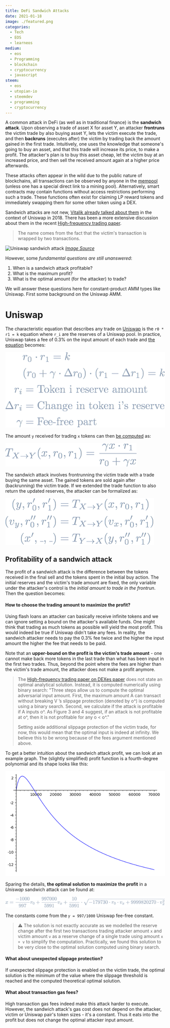 ```yaml
---
title: DeFi Sandwich Attacks
date: 2021-01-18
image: ./featured.png
categories:
  - Tech
  - EOS
  - learneos
medium:
  - eos
  - Programming
  - blockchain
  - cryptocurrency
  - javascript
steem:
  - eos
  - utopian-io
  - steemdev
  - programming
  - cryptocurrency
---
```


A common attack in DeFi (as well as in traditional finance) is the **sandwich attack**.
Upon observing a trade of asset X for asset Y, an attacker **frontruns** the victim trade by also buying asset Y, lets the victim execute the trade, and then **backruns** (executes after) the victim by trading back the amount gained in the first trade.
Intuitively, one uses the knowledge that someone's going to buy an asset, and that this trade will increase its price, to make a profit. The attacker's plan is to buy this asset cheap, let the victim buy at an increased price, and then sell the received amount again at a higher price afterwards.

These attacks often appear in the wild due to the public nature of blockchains, all transactions can be observed by anyone in the [mempool](https://medium.com/@danrobinson/ethereum-is-a-dark-forest-ecc5f0505dff) (unless one has a special direct link to a mining pool).
Alternatively, smart contracts may contain functions without access restrictions performing such a trade. These functions often exist for claiming LP reward tokens and immediately swapping them for some other token using a DEX.

Sandwich attacks are not new, [Vitalik already talked about them](https://ethresear.ch/t/improving-front-running-resistance-of-x-y-k-market-makers/1281) in the context of Uniswap in 2018.
There has been a more extensive discussion about them in the recent [High-frequency trading paper](https://arxiv.org/pdf/2009.14021.pdf).

> The name comes from the fact that the victim's transaction is wrapped by two transactions.

![Uniswap sandwich attack](https://miro.medium.com/max/658/1*g_ZUwdePegqMZha0jpvpTw.png)
_[Image Source](https://medium.com/coinmonks/demystify-the-dark-forest-on-ethereum-sandwich-attacks-5a3aec9fa33e)_


However, some _fundamental questions are still unanswered_:

1. When is a sandwich attack profitable?
1. What is the maximum profit?
1. What is the optimal amount (for the attacker) to trade?

We will answer these questions here for constant-product AMM types like Uniswap.
First some background on the Uniswap AMM.

# Uniswap

The characteristic equation that describes any trade on [Uniswap](https://uniswap.org/) is the `r0 * r1 = k` equation where `r_i` are the reserves of a Uniswap pool.
In practice, Uniswap takes a fee of 0.3% on the input amount of each trade and [the equation](https://github.com/Uniswap/uniswap-v2-core/blob/master/contracts/UniswapV2Pair.sol#L182) becomes:

<!-- & r_0 \cdot r_1 = k \\
& (r_0 + \gamma \cdot \Delta r_0) \cdot (r_1 - \Delta r_1) = k \\
r_i &= \text{Token i reserve amount} \\
\Delta r_i &= \text{Change in token i's reserve} \\
\gamma &= \text{Fee-free part} -->

![Uniswap equation](./uniswap.png)

The amount `y` received for trading `x` tokens can then [be computed](https://github.com/Uniswap/uniswap-v2-periphery/blob/master/contracts/libraries/UniswapV2Library.sol#L43) as:

<!-- & T_{X\rightarrow Y}(x,r_0,r_1) = \frac{\gamma x \cdot r_1}{r_0 + \gamma x} -->

![Uniswap output equation](./uniswap-2.png)

The sandwich attack involves frontrunning the victim trade with a trade buying the same asset. The gained tokens are sold again after (backrunning) the victim trade.
If we extended the trade function to also return the updated reserves, the attacker can be formalized as:

<!-- (y, r_0', r_1') & = T_{X\rightarrow Y}(x,r_0,r_1) \\
(v_y, r_0'', r_1'') & = T_{X\rightarrow Y}(v_x,r_0',r_1') \\
(x', \_, \_) & = T_{Y\rightarrow X}(y,r_0'',r_1'') -->

![Sandwich math](./sandwich-math.png)

## Profitability of a sandwich attack

The profit of a sandwich attack is the difference between the tokens received in the final sell and the tokens spent in the initial buy action.
The initial reserves and the victim's trade amount are fixed, the only variable under the attacker's control is the _initial amount to trade in the frontrun_.
Then the question becomes: 

#### How to choose the trading amount to maximize the profit?

Using flash loans an attacker can basically receive infinite tokens and we can ignore setting a bound on the attacker's available funds.
One might think that trading as much tokens as possible will yield the most profit.
This would indeed be true if Uniswap didn't take any fees.
In reality, the sandwich attacker needs to pay the 0.3% fee twice and the higher the input amount the higher the fee that needs to be paid.

Note that an **upper-bound on the profit is the victim's trade amount** - one cannot make back more tokens in the last trade than what has been input in the first two trades.
Thus, beyond the point where the fees are higher than the victim's trade amount, the attacker does not make a profit anymore.



> The [High-frequency trading paper on DEXes paper](https://arxiv.org/pdf/2009.14021.pdf) does not state an optimal analytical solution. Instead, it is computed numerically using binary search: "Three steps allow us to compute the optimal adversarial input amount. First, the maximum amount A can transact without breaking V ’s slippage protection (denoted by o^) is computed using a binary search. Second, we calculate if the attack is profitable if A inputs o^. As Figure 3 and 4 suggest, if an attack is not profitable at o^, then it is not profitable for any o < o^."
> 
> Setting aside additional slippage protection of the victim trade, for now, this would mean that the optimal input is indeed at infinity. We believe this to be wrong because of the fees argument mentioned above.


To get a better intuition about the sandwich attack profit, we can look at an example graph.
The (slightly simplified) profit function is a fourth-degree polynomial and its shape looks like this:

![Profit Function](./profit.png)

Sparing the details, **the optimal solution to maximize the profit** in a _Uniswap_ sandwich attack can be found at:


<!-- x = \frac{-1000}{997} r_0 + \frac{997000}{5991} v_x + \frac{10}{5991}\cdot\sqrt{-179730 \cdot r_0 \cdot v_x + 9999820270 \cdot v_x^2}
 -->

![Optimal solution](./optimal.png)

The constants come from the `𝛾 = 997/1000` Uniswap fee-free constant.

> ⚠️  The solution is not exactly accurate as we modelled the reserve change after the first two transactions trading attacker amount `x` and victim amount `v` as a reserve change of a single trade using amount `x + v` to simplify the computation. Practically, we found this solution to be very close to the optimal solution computed using binary search.

#### What about unexpected slippage protection?

If unexpected slippage protection is enabled on the victim trade, the optimal solution is the minimum of the value where the slippage threshold is reached and the computed theoretical optimal solution.

#### What about transaction gas fees?

High transaction gas fees indeed make this attack harder to execute.
However, the sandwich attack's gas cost does not depend on the attacker, victim or Uniswap pair's token sizes - it's a constant.
Thus it eats into the profit but does not change the optimal attacker input amount.

